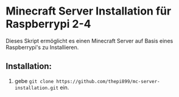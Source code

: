 # Minecraft Server Installation für Raspberrypi 2-4
Dieses Skript ermöglicht es einen Minecraft Server auf Basis eines Raspberrypi's zu Installieren.
## Installation:
1. gebe ```git clone https://github.com/thepi899/mc-server-installation.git``` ein.
